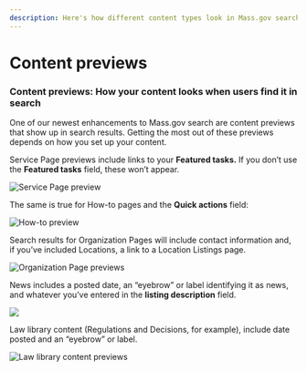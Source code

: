 ```yaml
---
description: Here's how different content types look in Mass.gov search previews.
---
```


# Content previews

### Content previews: How your content looks when users find it in search

One of our newest enhancements to Mass.gov search are content previews that show up in search results. Getting the most out of these previews depends on how you set up your content.

Service Page previews include links to your **Featured tasks.** If you don’t use the **Featured tasks** field, these won’t appear.

![Service Page preview](https://cdn-images-1.medium.com/max/800/0*IDtbix5dKuWGtN2S.)

The same is true for How-to pages and the **Quick actions** field:

![How-to preview](https://cdn-images-1.medium.com/max/800/0*TJDf66wOlqmJdtw6.)

Search results for Organization Pages will include contact information and, if you’ve included Locations, a link to a Location Listings page.

![Organization Page previews](https://cdn-images-1.medium.com/max/800/0*q7PYUPH7I1FyHx84.)

  
News includes a posted date, an “eyebrow” or label identifying it as news, and whatever you’ve entered in the **listing description** field.

![](https://cdn-images-1.medium.com/max/800/0*nYVfeeafX3Yk_hde.)

Law library content \(Regulations and Decisions, for example\), include date posted and an “eyebrow” or label.

![Law library content previews](https://cdn-images-1.medium.com/max/800/0*segXnpu9NdKJnNSY.)

